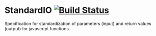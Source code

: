 # StandardIO [![Build Status](https://travis-ci.org/invrs/standard-io.svg?branch=master)](https://travis-ci.org/invrs/standard-io)

Specification for standardization of parameters (input) and return values (output) for javascript functions.
